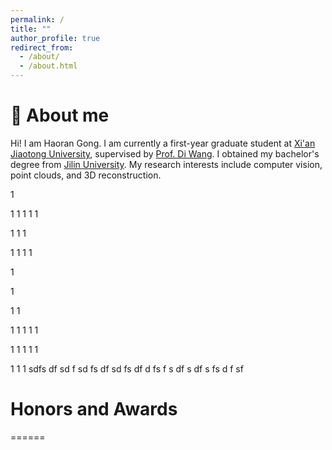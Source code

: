 ```yaml
---
permalink: /
title: ""
author_profile: true
redirect_from: 
  - /about/
  - /about.html
---
```


:mag_right: About me
======
Hi! I am Haoran Gong. I am currently a first-year graduate student at [Xi'an Jiaotong University](https://www.xjtu.edu.cn/), supervised by [Prof. Di Wang](https://gr.xjtu.edu.cn/en/web/diwang). I obtained my bachelor's degree from [Jilin University](https://www.jlu.edu.cn/). My research interests include computer vision, point clouds, and 3D reconstruction.

1

1
1
1
1
1

1
1
1

1
1
1
1


1

1




1
1

1
1
1
1
1

1
1
1
1
1

1
1
1
sdfs 
df
sd
 f
 sd
 fs
 df
 sd
 fs
 df
 d
 fs
 f
 s
 df
 s
 df
 s
 fs
 d
 f
 sf
 




# Honors and Awards
======
